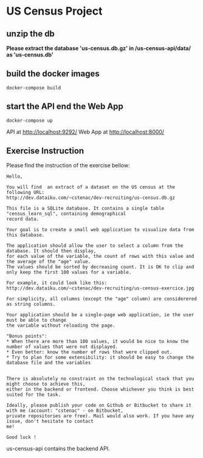 # US Census Project

## unzip the db
**Please extract the database 'us-census.db.gz' in /us-census-api/data/  as 'us-census.db'**

## build the docker images
```
docker-compose build
```

## start the API end the Web App
```
docker-compose up
```

API at [http://localhost:9292/](http://localhost:9292/)
Web App at [http://localhost:8000/](http://localhost:8000/)

## Exercise Instruction

Please find the instruction of the exercise bellow:

```
Hello,

You will find  an extract of a dataset on the US census at the following URL:
http://dev.dataiku.com/~cstenac/dev-recruiting/us-census.db.gz

This file is a SQLite database. It contains a single table "census_learn_sql", containing demographical
record data.

Your goal is to create a small web application to visualize data from this database.

The application should allow the user to select a column from the database. It should then display,
for each value of the variable, the count of rows with this value and the average of the "age" value.
The values should be sorted by decreasing count. It is OK to clip and only keep the first 100 values for a variable.

For example, it could look like this: http://dev.dataiku.com/~cstenac/dev-recruiting/us-census-exercice.jpg

For simplicity, all columns (except the "age" column) are considerered as string columns.

Your application should be a single-page web application, ie the user must be able to change
the variable without reloading the page.

"Bonus points":
* When there are more than 100 values, it would be nice to know the number of values that were not displayed.
* Even better: know the number of rows that were clipped out.
* Try to plan for some extensibility: it should be easy to change the database file and the variables


There is absolutely no constraint on the technological stack that you might choose to achieve this,
either in the backend or frontend. Choose whichever you think is best suited for the task.

Ideally, please publish your code on Github or Bitbucket to share it with me (account: "cstenac" - on Bitbucket,
private repositories are free). Mail would also work. If you have any issue, don't hesitate to contact
me!

Good luck !
```

us-census-api contains the backend API.
